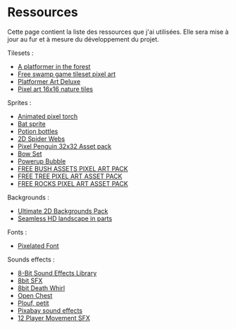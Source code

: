 
# Ressources 

Cette page contient la liste des ressources que j'ai utilisées. Elle sera mise à jour au fur et à mesure du développement du projet.

Tilesets :
- [A platformer in the forest](https://opengameart.org/content/a-platformer-in-the-forest)
- [Free swamp game tileset pixel art](https://craftpix.net/freebies/free-swamp-game-tileset-pixel-art/)
- [Platformer Art Deluxe](https://opengameart.org/content/platformer-art-deluxe)
- [Pixel art 16x16 nature tiles](https://ipixl.itch.io/pixel-art-16x16-nature-tiles)

Sprites :  
- [Animated pixel torch](https://opengameart.org/content/animated-pixel-torch)
- [Bat sprite](https://opengameart.org/content/bat-sprite)
- [Potion bottles](https://opengameart.org/content/potion-bottles-1)
- [2D Spider Webs](https://opengameart.org/content/2d-spider-webs)
- [Pixel Penguin 32x32 Asset pack](https://legends-games.itch.io/pixel-penguin-32x32-asset-pack)
- [Bow Set](https://opengameart.org/content/bow-set)
- [Powerup Bubble](https://opengameart.org/content/powerup-bubble)
- [FREE BUSH ASSETS PIXEL ART PACK](https://craftpix.net/freebies/free-bush-assets-pixel-art-pack/)
- [FREE TREE PIXEL ART ASSET PACK](https://craftpix.net/freebies/free-tree-pixel-art-asset-pack/)
- [FREE ROCKS PIXEL ART ASSET PACK](https://craftpix.net/freebies/free-rocks-pixel-art-asset-pack/)

Backgrounds :  
- [Ultimate 2D Backgrounds Pack](https://assetstore.unity.com/packages/2d/environments/ultimate-2d-backgrounds-pack-188495)
- [Seamless HD landscape in parts](https://opengameart.org/content/seamless-hd-landscape-in-parts)

Fonts :
- [Pixelated Font](https://www.dafont.com/pixelated.font)

Sounds  effects :
- [8-Bit Sound Effects Library](https://opengameart.org/content/8-bit-sound-effects-library)
- [8bit SFX](https://opengameart.org/content/8bit-sfx)
- [8bit Death Whirl](https://opengameart.org/content/8bit-death-whirl)
- [Open Chest](https://opengameart.org/content/open-chest)
- [Plouf, petit](https://lasonotheque.org/detail-1529-plouf-petit-1.html)
- [Pixabay sound effects](https://pixabay.com/sound-effects/)
- [12 Player Movement SFX](https://opengameart.org/content/12-player-movement-sfx)